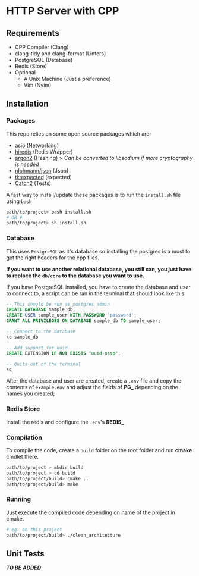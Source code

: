 # HTTP Server with CPP

## Requirements
- CPP Compiler (Clang)
- clang-tidy and clang-format (Linters)
- PostgreSQL (Database)
- Redis (Store)
- Optional
  - A Unix Machine (Just a preference)
  - Vim (Nvim)

## Installation

### Packages
This repo relies on some open source packages which are:
- [asio](https://github.com/chriskohlhoff/asio.git) (Networking)
- [hiredis](https://github.com/redis/hiredis.git) (Redis Wrapper)
- [argon2](https://github.com/P-H-C/phc-winner-argon2.git) (Hashing) > *Can be converted to libsodium if more cryptography is needed*
- [nlohmann/json](https://github.com/nlohmann/json.git) (Json)
- [tl::expected](https://github.com/TartanLlama/expected.git) (expected)
- [Catch2](https://github.com/catchorg/Catch2.git) (Tests)

A fast way to install/update these packages is to run the `install.sh` file using `bash`

```bash
path/to/project> bash install.sh
# OR #
path/to/project> sh install.sh
```

### Database
This uses `PostgreSQL` as it's database so installing the postgres is a must to get the right headers for the cpp files.

**If you want to use another relational database, you still can, you just have to replace the `db/core` to the database you want to use.**

If you have PostgreSQL installed, you have to create the database and user to connect to, a script can be ran in the terminal that should look like this:

```sql
-- This should be run as postgres admin
CREATE DATABASE sample_db;
CREATE USER sample_user WITH PASSWORD 'password';
GRANT ALL PRIVILEGES ON DATABASE sample_db TO sample_user;

-- Connect to the database
\c sample_db

-- Add support for uuid
CREATE EXTENSION IF NOT EXISTS "uuid-ossp";

-- Quits out of the terminal
\q
```
After the database and user are created, create a `.env` file and copy the contents of `example.env` and adjust the fields of **PG_<field>** depending on the names you created;


### Redis Store
Install the redis and configure the `.env`'s **REDIS_<field>**

### Compilation
To compile the code, create a `build` folder on the root folder and run **cmake** cmdlet there.

```bash
path/to/project > mkdir build
path/to/project > cd build
path/to/project/build> cmake ..
path/to/project/build> make
```

### Running
Just execute the compiled code depending on name of the project in cmake.

```bash
# eg. on this project
path/to/project/build> ./clean_architecture
```

## Unit Tests
_**TO BE ADDED**_

